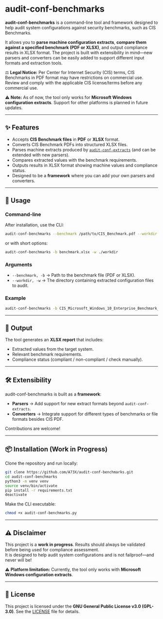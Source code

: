 # audit-conf-benchmarks

**audit-conf-benchmarks** is a command-line tool and framework designed to help audit system configurations against security benchmarks, such as CIS Benchmarks.

It allows you to **parse machine configuration extracts**, **compare them against a specified benchmark (PDF or XLSX)**, and output compliance results in XLSX format. The project is built with extensibility in mind—new parsers and converters can be easily added to support different input formats and extraction tools.

⚖️ **Legal Notice:** Per Center for Internet Security (CIS) terms, CIS Benchmarks in PDF format may have restrictions on commercial use. Review and comply with the applicable CIS license/terms before any commercial use.

⚠️ **Note:** As of now, the tool only works for **Microsoft Windows configuration extracts**. Support for other platforms is planned in future updates.

---

## ✨ Features

- Accepts **CIS Benchmark files** in **PDF** or **XLSX** format.  
- Converts CIS Benchmark PDFs into structured XLSX files.  
- Parses machine extracts produced by [`audit-conf-extracts`](https://github.com/MatthisClavijo/audit-conf-extracts) (and can be extended with new parsers).  
- Compares extracted values with the benchmark requirements.  
- Outputs results in XLSX format showing machine values and compliance status.  
- Designed to be a **framework** where you can add your own parsers and converters.  

---

## 🚀 Usage

### Command-line
After installation, use the CLI:

```bash
audit-conf-benchmarks --benchmark /path/to/CIS_Benchmark.pdf --workdir /path/to/extract_workdir
```

or with short options:

```bash
audit-conf-benchmarks -b benchmark.xlsx -w ./workdir
```

### Arguments
- `--benchmark, -b` → Path to the benchmark file (PDF or XLSX).  
- `--workdir, -w` → The directory containing extracted configuration files to audit.  

### Example
```bash
audit-conf-benchmarks -b CIS_Microsoft_Windows_10_Enterprise_Benchmark_v3.0.0.pdf -w ./DESKTOP-QUO897J/
```

---

## 📂 Output

The tool generates an **XLSX report** that includes:

- Extracted values from the target system.  
- Relevant benchmark requirements.  
- Compliance status (compliant / non-compliant / check manually).  

---

## 🛠 Extensibility

audit-conf-benchmarks is built as a **framework**:  

- **Parsers** → Add support for new extract formats beyond `audit-conf-extracts`.  
- **Converters** → Integrate support for different types of benchmarks or file formats besides CIS PDF.  

Contributions are welcome!  

---

## 📦 Installation (Work in Progress)

Clone the repository and run locally:

```bash
git clone https://github.com/A73X/audit-conf-benchmarks.git
cd audit-conf-benchmarks
python3 -m venv venv
source venv/bin/activate
pip install -r requirements.txt
deactivate
```

Make the CLI executable:

```bash
chmod +x audit-conf-benchmarks.py
```

---

## ⚠️ Disclaimer

This project is a **work in progress**. Results should always be validated before being used for compliance assessment.  
It is designed to help audit system configurations and is not failproof—and never will be!  

⚠️ **Platform limitation:** Currently, the tool only works with **Microsoft Windows configuration extracts**.

---

## 📜 License

This project is licensed under the **GNU General Public License v3.0 (GPL-3.0)**. See the [LICENSE](LICENSE) file for details.
